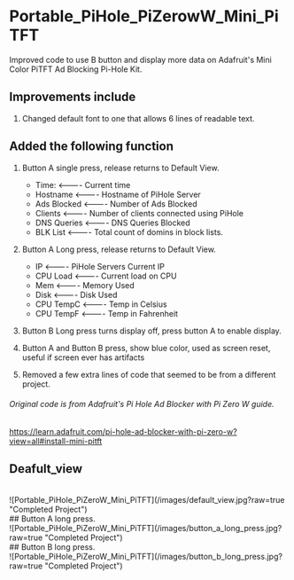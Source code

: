 

# Portable_PiHole_PiZerowW_Mini_PiTFT
Improved code to use B button and display more data on Adafruit's Mini Color PiTFT Ad Blocking Pi-Hole Kit.

## Improvements include
1. Changed default font to one that allows 6 lines of readable text.

## Added the following function
1. Button A single press, release returns to Default View.
   - Time:       <---- Current time
   - Hostname    <---- Hostname of PiHole Server
   - Ads Blocked <---- Number of Ads Blocked
   - Clients     <---- Number of clients connected using PiHole
   - DNS Queries <---- DNS Queries Blocked
   - BLK List    <---- Total count of domins in block lists.

2. Button A Long press, release returns to Default View.
   - IP          <---- PiHole Servers Current IP
   - CPU Load    <---- Current load on CPU
   - Mem         <---- Memory Used
   - Disk        <---- Disk Used
   - CPU TempC   <---- Temp in Celsius
   - CPU TempF   <---- Temp in Fahrenheit
     
3. Button B Long press turns display off, press button A to enable display.
4. Button A and Button B press, show blue color, used as screen reset, useful if screen ever has artifacts
5. Removed a few extra lines of code that seemed to be from a different project.


###### Original code is from Adafruit's Pi Hole Ad Blocker with Pi Zero W guide.
https://learn.adafruit.com/pi-hole-ad-blocker-with-pi-zero-w?view=all#install-mini-pitft
<br>
## Deafult_view
<br>
![Portable_PiHole_PiZeroW_Mini_PiTFT](/images/default_view.jpg?raw=true "Completed Project")
<br>
## Button A long press.
<br>
![Portable_PiHole_PiZeroW_Mini_PiTFT](/images/button_a_long_press.jpg?raw=true "Completed Project")
<br>
## Button B long press.
<br>
![Portable_PiHole_PiZeroW_Mini_PiTFT](/images/button_b_long_press.jpg?raw=true "Completed Project") 
<br>
